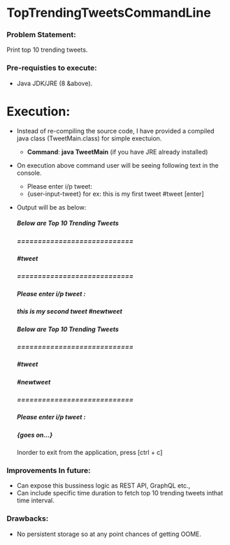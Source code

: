 # TopTrendingTweetsCommandLine

### Problem Statement:
  Print top 10 trending tweets.

### Pre-requisties to execute:
  * Java JDK/JRE (8 &above).
  
 # Execution:
 * Instead of re-compiling the source code, I have provided a compiled java class (TweetMain.class) for simple exectuion.
   * **Command**: **java TweetMain** (if you have JRE already installed)
 
 * On execution above command user will be seeing following text in the console.
     * Please enter i/p tweet: 
     * {user-input-tweet} for ex: this is my first tweet #tweet [enter]
 * Output will be as below:  
     
   ##### Below are Top 10 Trending Tweets  
   ##### ============================ 
   ##### #tweet  
   ##### ============================  
   ##### Please enter i/p tweet :  
   ##### this is my second tweet #newtweet
   ##### Below are Top 10 Trending Tweets  
   ##### ============================ 
   ##### #tweet  
   ##### #newtweet
   ##### ============================  
   ##### Please enter i/p tweet :  
   ##### {goes on...}
 
   Inorder to exit from the application, press [ctrl + c]
 
       
 ### Improvements In future:        
 * Can expose this bussiness logic as REST API, GraphQL etc.,
 * Can include specific time duration to fetch top 10 trending tweets inthat time interval.
 
 
 ### Drawbacks:
 * No persistent storage so at any point chances of getting OOME.
 
 
 
 
 
 
